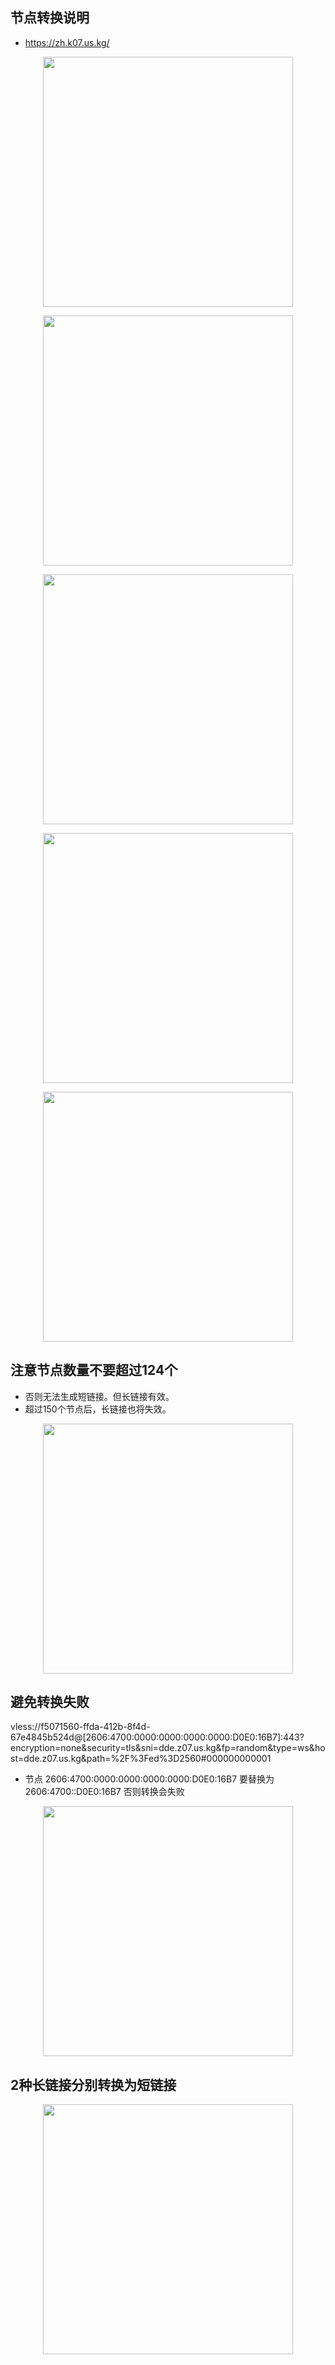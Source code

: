 ## 节点转换说明

- https://zh.k07.us.kg/

<p align="center"><img src="https://cdn.jsdelivr.net/gh/zb9678/img@main/up1/12.25:09:29:17.png" style="width:400px;"></p>

<p align="center"><img src="https://cdn.jsdelivr.net/gh/zb9678/img@main/up1/12.25:09:31:22.png" style="width:400px;"></p>

<p align="center"><img src="https://cdn.jsdelivr.net/gh/zb9678/img@main/up1/12.25:09:33:05.png" style="width:400px;"></p>

<p align="center"><img src="https://cdn.jsdelivr.net/gh/zb9678/img@main/up1/12.25:09:43:17.png" style="width:400px;"></p>

<p align="center"><img src="https://cdn.jsdelivr.net/gh/zb9678/img@main/up1/12.25:09:46:59.png" style="width:400px;"></p>

## 注意节点数量不要超过124个

- 否则无法生成短链接。但长链接有效。
- 超过150个节点后，长链接也将失效。

<p align="center"><img src="https://cdn.jsdelivr.net/gh/zb9678/img@main/up1/12.25:09:55:11.png" style="width:400px;"></p>

## 避免转换失败

vless://f5071560-ffda-412b-8f4d-67e4845b524d@[2606:4700:0000:0000:0000:0000:D0E0:16B7]:443?encryption=none&security=tls&sni=dde.z07.us.kg&fp=random&type=ws&host=dde.z07.us.kg&path=%2F%3Fed%3D2560#000000000001
- 节点 2606:4700:0000:0000:0000:0000:D0E0:16B7  要替换为 2606:4700::D0E0:16B7  否则转换会失败

<p align="center"><img src="https://cdn.jsdelivr.net/gh/zb9678/img@main/up1/12.25:20:32:04.png" style="width:400px;"></p>

## 2种长链接分别转换为短链接

<p align="center"><img src="https://cdn.jsdelivr.net/gh/zb9678/img@main/up1/12.25:20:37:10.png" style="width:400px;"></p>